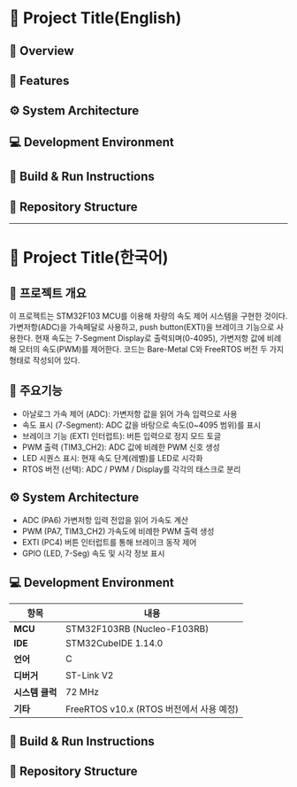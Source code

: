 # 🚗 Project Title(English)

## 📘 Overview
## 🧩 Features
## ⚙️ System Architecture
## 💻 Development Environment
## 🚀 Build & Run Instructions
## 📂 Repository Structure
---
# 🚗 Project Title(한국어)

## 📘 프로젝트 개요
이 프로젝트는 STM32F103 MCU를 이용해 차량의 속도 제어 시스템을 구현한 것이다.
가변저항(ADC)을 가속페달로 사용하고, push button(EXTI)을 브레이크 기능으로 사용한다. 
현재 속도는 7-Segment Display로 출력되며(0-4095), 가변저항 값에 비례해 모터의 속도(PWM)를 제어한다.
코드는 Bare-Metal C와 FreeRTOS 버전 두 가지 형태로 작성되어 있다.

## 🧩 주요기능
- 아날로그 가속 제어 (ADC): 가변저항 값을 읽어 가속 입력으로 사용
- 속도 표시 (7-Segment): ADC 값을 바탕으로 속도(0~4095 범위)를 표시
- 브레이크 기능 (EXTI 인터럽트): 버튼 입력으로 정지 모드 토글
- PWM 출력 (TIM3_CH2): ADC 값에 비례한 PWM 신호 생성
- LED 시퀀스 표시: 현재 속도 단계(레벨)를 LED로 시각화
- RTOS 버전 (선택): ADC / PWM / Display를 각각의 태스크로 분리
  
## ⚙️ System Architecture
- ADC (PA6)	가변저항 입력 전압을 읽어 가속도 계산
- PWM (PA7, TIM3_CH2)	가속도에 비례한 PWM 출력 생성
- EXTI (PC4)	버튼 인터럽트를 통해 브레이크 동작 제어
- GPIO (LED, 7-Seg)	속도 및 시각 정보 표시
  
## 💻 Development Environment
| 항목         | 내용                               |
| ---------- | -------------------------------- |
| **MCU**    | STM32F103RB (Nucleo-F103RB)      |
| **IDE**    | STM32CubeIDE 1.14.0              |
| **언어**     | C                                |
| **디버거**    | ST-Link V2                       |
| **시스템 클럭** | 72 MHz                           |
| **기타**     | FreeRTOS v10.x (RTOS 버전에서 사용 예정) |

## 🚀 Build & Run Instructions
## 📂 Repository Structure
